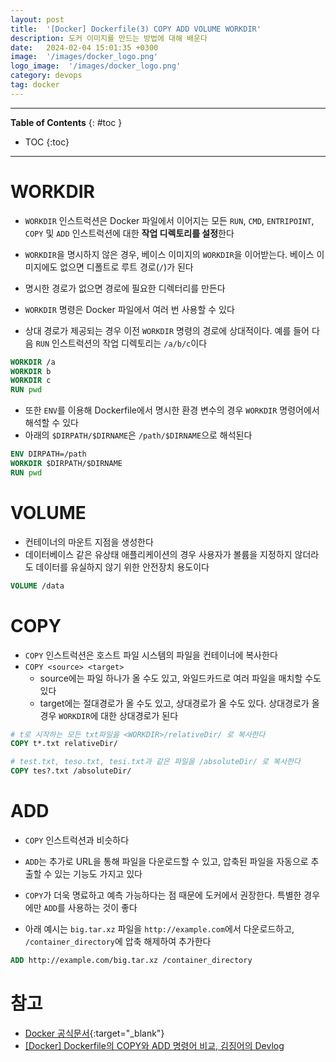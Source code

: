 ```yaml
---
layout: post
title:  '[Docker] Dockerfile(3) COPY ADD VOLUME WORKDIR'
description: 도커 이미지를 만드는 방법에 대해 배운다
date:   2024-02-04 15:01:35 +0300
image:  '/images/docker_logo.png'
logo_image:  '/images/docker_logo.png'
category: devops
tag: docker
---
```

---

**Table of Contents**
{: #toc }
*  TOC
{:toc}

---

# WORKDIR

- `WORKDIR` 인스트럭션은 Docker 파일에서 이어지는 모든 `RUN`, `CMD`, `ENTRIPOINT`, `COPY` 및 `ADD` 인스트럭션에 대한 **작업 디렉토리를 설정**한다
- `WORKDIR`을 명시하지 않은 경우, 베이스 이미지의 `WORKDIR`을 이어받는다. 베이스 이미지에도 없으면 디폴트로 루트 경로(`/`)가 된다
- 명시한 경로가 없으면 경로에 필요한 디렉터리를 만든다

- `WORKDIR` 명령은 Docker 파일에서 여러 번 사용할 수 있다
- 상대 경로가 제공되는 경우 이전 `WORKDIR` 명령의 경로에 상대적이다. 예를 들어 다음 `RUN` 인스트럭션의 작업 디렉토리는 `/a/b/c`이다 

```dockerfile
WORKDIR /a
WORKDIR b
WORKDIR c
RUN pwd
```  

- 또한 `ENV`를 이용해 Dockerfile에서 명시한 환경 변수의 경우 `WORKDIR` 명령어에서 해석할 수 있다
- 아래의 `$DIRPATH/$DIRNAME`은 `/path/$DIRNAME`으로 해석된다

```dockerfile
ENV DIRPATH=/path
WORKDIR $DIRPATH/$DIRNAME
RUN pwd
```

# VOLUME  

- 컨테이너의 마운트 지점을 생성한다
- 데이터베이스 같은 유상태 애플리케이션의 경우 사용자가 볼륨을 지정하지 않더라도 데이터를 유실하지 않기 위한 안전장치 용도이다

```dockerfile
VOLUME /data
```

# COPY

- `COPY` 인스트럭션은 호스트 파일 시스템의 파일을 컨테이너에 복사한다
- `COPY <source> <target>`
  - source에는 파일 하나가 올 수도 있고, 와일드카드로 여러 파일을 매치할 수도 있다
  - target에는 절대경로가 올 수도 있고, 상대경로가 올 수도 있다. 상대경로가 올 경우 `WORKDIR`에 대한 상대경로가 된다

```dockerfile
# t로 시작하는 모든 txt파일을 <WORKDIR>/relativeDir/ 로 복사한다
COPY t*.txt relativeDir/
```

```dockerfile
# test.txt, teso.txt, tesi.txt과 같은 파일을 /absoluteDir/ 로 복사한다
COPY tes?.txt /absoluteDir/
```

# ADD

- `COPY` 인스트럭션과 비슷하다
- `ADD`는 추가로 URL을 통해 파일을 다운로드할 수 있고, 압축된 파일을 자동으로 추출할 수 있는 기능도 가지고 있다
- `COPY`가 더욱 명료하고 예측 가능하다는 점 때문에 도커에서 권장한다. 특별한 경우에만 `ADD`를 사용하는 것이 좋다

- 아래 예시는 `big.tar.xz` 파일을 `http://example.com`에서 다운로드하고, `/container_directory`에 압축 해제하여 추가한다

```dockerfile
ADD http://example.com/big.tar.xz /container_directory
```

# 참고

- [Docker 공식문서](https://docs.docker.com/reference/dockerfile/){:target="_blank"}  
- [[Docker] Dockerfile의 COPY와 ADD 명령어 비교, 김징어의 Devlog](https://kimjingo.tistory.com/240)